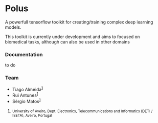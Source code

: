 # Polus

A powerfull tensorflow toolkit for creating/training complex deep learning models.

This toolkit is currently under development and aims to focused on biomedical tasks, although can also be used in other domains

### Documentation

to do

### Team
  * Tiago Almeida<sup id="a1">[1](#f1)</sup>
  * Rui Antunes<sup id="a1">[1](#f1)</sup>
  * Sérgio Matos<sup id="a1">[1](#f1)</sup>

1. <small id="f1"> University of Aveiro, Dept. Electronics, Telecommunications and Informatics (DETI / IEETA), Aveiro, Portugal </small>